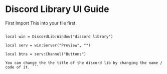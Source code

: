 # Discord Library UI Guide

First Import This into your file first.

``` local DiscordLib = loadstring(game:HttpGet"https://raw.githubusercontent.com/dawid-scripts/UI-Libs/main/discord%20lib.txt")()

local win = DiscordLib:Window("discord library")

local serv = win:Server("Preview", "")

local btns = serv:Channel("Buttons")

You can change the the title of the discord lib by changing the name / code of it. ```
